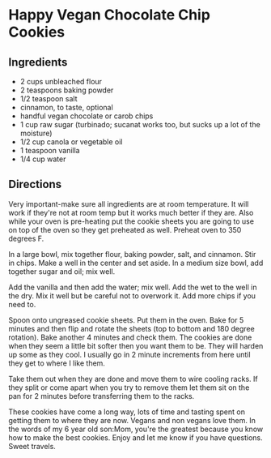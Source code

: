 # Happy Vegan Chocolate Chip Cookies

## Ingredients
* 2 cups unbleached flour
* 2 teaspoons baking powder
* 1/2 teaspoon salt
* cinnamon, to taste, optional
* handful vegan chocolate or carob chips
* 1 cup raw sugar (turbinado; sucanat works too, but sucks up a lot of the moisture)
* 1/2 cup canola or vegetable oil
* 1 teaspoon vanilla
* 1/4 cup water

## Directions
Very important-make sure all ingredients are at room temperature. It will work if they're not at room temp but it works much better if they are. Also while your oven is pre-heating put the cookie sheets you are going to use on top of the oven so they get preheated as well. Preheat oven to 350 degrees F.

In a large bowl, mix together flour, baking powder, salt, and cinnamon. Stir in chips. Make a well in the center and set aside. In a medium size bowl, add together sugar and oil; mix well.

Add the vanilla and then add the water; mix well. Add the wet to the well in the dry. Mix it well but be careful not to overwork it. Add more chips if you need to.

Spoon onto ungreased cookie sheets. Put them in the oven. Bake for 5 minutes and then flip and rotate the sheets (top to bottom and 180 degree rotation). Bake another 4 minutes and check them. The cookies are done when they seem a little bit softer then you want them to be. They will harden up some as they cool. I usually go in 2 minute increments from here until they get to where I like them.

Take them out when they are done and move them to wire cooling racks. If they split or come apart when you try to remove them let them sit on the pan for 2 minutes before transferring them to the racks.

These cookies have come a long way, lots of time and tasting spent on getting them to where they are now. Vegans and non vegans love them. In the words of my 6 year old son:Mom, you're the greatest because you know how to make the best cookies. Enjoy and let me know if you have questions. Sweet travels.
